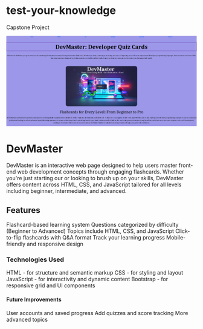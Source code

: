 # test-your-knowledge

Capstone Project

![Webpage](image.png)


# DevMaster

DevMaster is an interactive web page designed to help users master front-end web development concepts through engaging flashcards. Whether you're just starting our or looking to brush up on your skills, DevMaster offers content across HTML, CSS, and JavaScript tailored for all levels including beginner, intermediate, and advanced. 

## Features

Flashcard-based learning system
Questions categorized by difficulty (Beginner to Advanced)
Topics include HTML, CSS, and JavaScript
Click-to-flip flashcards with Q&A format
Track your learning progress
Mobile-friendly and responsive design

### Technologies Used

HTML - for structure and semantic markup
CSS - for styling and layout
JavaScript - for interactivity and dynamic content
Bootstrap - for responsive grid and UI components

#### Future Improvements

User accounts and saved progress
Add quizzes and score tracking
More advanced topics
